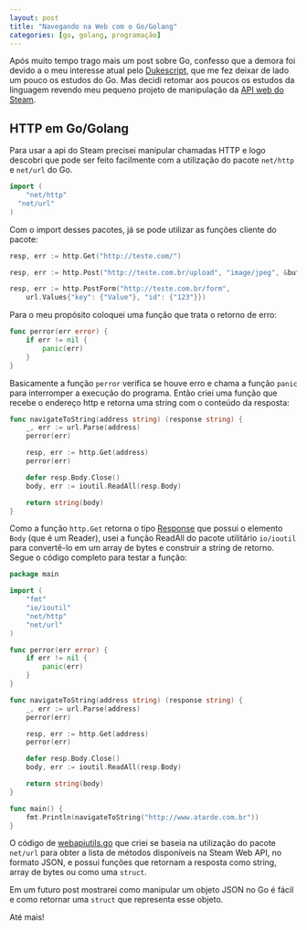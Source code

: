 ```yaml
---
layout: post
title: "Navegando na Web com o Go/Golang"
categories: [go, golang, programação]
---
```


Após muito tempo trago mais um post sobre Go, confesso que a demora foi devido a o meu interesse atual pelo [Dukescript](https://dukescript.com/), que me fez deixar de lado um pouco os estudos do Go. Mas decidi retomar aos poucos os estudos da linguagem revendo meu pequeno projeto de manipulação da [API web do Steam](https://developer.valvesoftware.com/wiki/Steam_Web_API).

## HTTP em Go/Golang

Para usar a api do Steam precisei manipular chamadas HTTP e logo descobri que pode ser feito facilmente com a utilização do pacote ```net/http``` e ```net/url``` do Go.

```go
import (
	"net/http"
  "net/url"
)
```

Com o import desses pacotes, já se pode utilizar as funções cliente do pacote:

```go
resp, err := http.Get("http://teste.com/")

resp, err := http.Post("http://teste.com.br/upload", "image/jpeg", &buf)

resp, err := http.PostForm("http://teste.com.br/form",
	url.Values{"key": {"Value"}, "id": {"123"}})
```

Para o meu propósito coloquei uma função que trata o retorno de erro:

```go
func perror(err error) {
	if err != nil {
		panic(err)
	}
}
```

Basicamente a função ```perror``` verifica se houve erro e chama a função ```panic``` para interromper a execução do programa. Então criei uma função que recebe o endereço http e retorna uma string com o conteúdo da resposta:

```go
func navigateToString(address string) (response string) {
	_, err := url.Parse(address)
	perror(err)

	resp, err := http.Get(address)
	perror(err)

	defer resp.Body.Close()
	body, err := ioutil.ReadAll(resp.Body)

	return string(body)
}
```

Como a função ```http.Get``` retorna o tipo [Response](https://golang.org/pkg/net/http/#Response) que possui o elemento ```Body``` (que é um Reader), usei a função ReadAll do pacote utilitário ```io/ioutil``` para convertê-lo em um array de bytes e construir a string de retorno. Segue o código completo para testar a função:

```go
package main

import (
	"fmt"
	"io/ioutil"
	"net/http"
	"net/url"
)

func perror(err error) {
	if err != nil {
		panic(err)
	}
}

func navigateToString(address string) (response string) {
	_, err := url.Parse(address)
	perror(err)

	resp, err := http.Get(address)
	perror(err)

	defer resp.Body.Close()
	body, err := ioutil.ReadAll(resp.Body)

	return string(body)
}

func main() {
	fmt.Println(navigateToString("http://www.atarde.com.br"))
}
```

O código de [webapiutils.go](https://raw.githubusercontent.com/ivanqueiroz/steam4go/9c67291b0e8c6f7bde8dffd11ca4fad44bba346d/webapiutils.go) que criei se baseia na utilização do pacote ```net/url``` para obter a lista de métodos disponíveis na Steam Web API, no formato JSON, e possui funções que retornam a resposta como string, array de bytes ou como uma ```struct```.

Em um futuro post mostrarei como manipular um objeto JSON no Go é fácil e como retornar uma ```struct``` que representa esse objeto.

Até mais!
